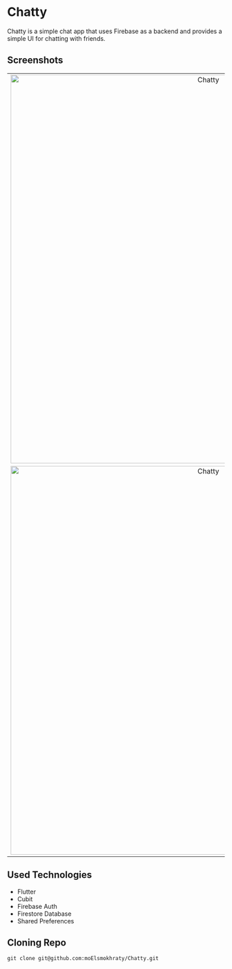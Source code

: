 Chatty
=============================
Chatty is a simple chat app that uses Firebase as a backend and provides a simple UI for chatting with friends.

## Screenshots

|                                                                                                                      |                                                                                                                    |
|:--------------------------------------------------------------------------------------------------------------------:|:------------------------------------------------------------------------------------------------------------------:|
|  <img alt="Chatty" src="https://github.com/moElsmokhraty/chat_app/blob/master/screenshots/splash.png" width="900"/>  | <img alt="Chatty" src="https://github.com/moElsmokhraty/chat_app/blob/master/screenshots/login.png" width= "900"/> |
| <img alt="Chatty" src="https://github.com/moElsmokhraty/chat_app/blob/master/screenshots/register.png" width="900"/> |  <img alt="Chatty" src="https://github.com/moElsmokhraty/chat_app/blob/master/screenshots/chat.png" width="900"/>  |

## Used Technologies

- Flutter
- Cubit
- Firebase Auth
- Firestore Database
- Shared Preferences

## Cloning Repo

`git clone git@github.com:moElsmokhraty/Chatty.git`
